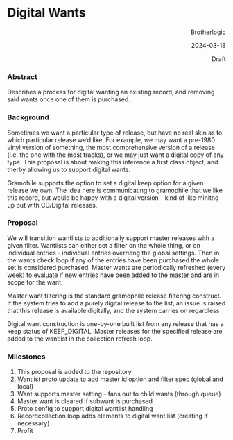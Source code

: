 <!-----



Conversion time: 0.412 seconds.


Using this Markdown file:

1. Paste this output into your source file.
2. See the notes and action items below regarding this conversion run.
3. Check the rendered output (headings, lists, code blocks, tables) for proper
   formatting and use a linkchecker before you publish this page.

Conversion notes:

* Docs to Markdown version 1.0β35
* Mon Mar 18 2024 06:40:54 GMT-0700 (PDT)
* Source doc: Digital Wants
----->



# Digital Wants

<p style="text-align: right">
Brotherlogic</p>


<p style="text-align: right">
2024-03-18</p>


<p style="text-align: right">
Draft</p>



### Abstract

Describes a process for digital wanting an existing record, and removing said wants once one of them is purchased.


### Background

Sometimes we want a particular type of release, but have no real skin as to which particular release we’d like. For example, we may want a pre-1980 vinyl version of something, the most comprehensive version of a release (i.e. the one with the most tracks), or we may just want a digital copy of any type. This proposal is about making this inference a first class object, and therby allowing us to support digital wants.

Gramohile supports the option to set a digital keep option for a given release we own. The idea here is communicating to gramophile that we like this record, but would be happy with a digital version - kind of like minitng up but with CD/Digital releases.


### Proposal

We will transition wantlists to additionally support master releases with a given filter. Wantlists can either set a filter on the whole thing, or on individual entries - individual entries overridng the global settings. Then in the wants check loop if any of the entries have been purchased the whole set is considered purchased. Master wants are periodically refreshed (every week) to evaluate if new entries have been added to the master and are in scope for the want.

Master want filtering is the standard gramophile release filtering construct. If the system tries to add a purely digital release to the list, an issue is raised that this release is available digitally, and the system carries on regardless

Digital want construction is one-by-one built list from any release that has a keep status of KEEP_DIGITAL. Master releases for the specified release are added to the wantlist in the collection refresh loop.


### Milestones



1. This proposal is added to the repository
2. Wantlist proto update to add master id option and filter spec (global and local)
3. Want supports master setting - fans out to child wants (through queue)
4. Master want is cleared if subwant is purchased
5. Proto config to support digital wantlist handling
6. Recordcollection loop adds elements to digital want list (creating if necessary)
7. Profit